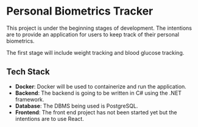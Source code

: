 # Personal Biometrics Tracker

This project is under the beginning stages of development. The intentions are to provide an application for users to keep track of their personal biometrics.

The first stage will include weight tracking and blood glucose tracking.

## Tech Stack

- **Docker**: Docker will be used to containerize and run the application.
- **Backend**: The backend is going to be written in C# using the .NET framework.
- **Database**: The DBMS being used is PostgreSQL.
- **Frontend**: The front end project has not been started yet but the intentions are to use React.
